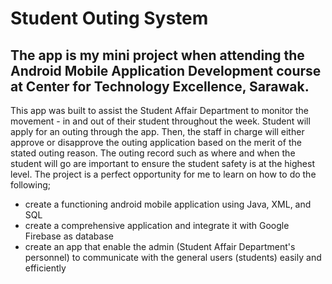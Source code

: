 # Student Outing System 

## The app is my mini project when attending the Android Mobile Application Development course at Center for Technology Excellence, Sarawak. 

This app was built to assist the Student Affair Department to monitor the movement - in and out of their student throughout the week. Student will apply for an outing through the app. Then, the staff in charge will either approve or disapprove the outing application based on the merit of the stated outing reason. 
The outing record such as where and when the student will go are important to ensure the student safety is at the highest level. The project is a perfect opportunity for me to learn on how to do the following;

* create a functioning android mobile application using Java, XML, and SQL
* create a comprehensive application and integrate it with Google Firebase as database 
* create an app that enable the admin (Student Affair Department's personnel) to communicate with the general users (students) easily and efficiently
